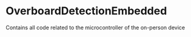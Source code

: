 # OverboardDetectionEmbedded
Contains all code related to the microcontroller of the on-person device
